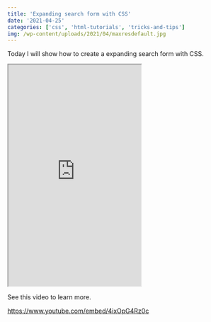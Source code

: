 ```yaml
---
title: 'Expanding search form with CSS'
date: '2021-04-25'
categories: ['css', 'html-tutorials', 'tricks-and-tips']
img: /wp-content/uploads/2021/04/maxresdefault.jpg
---
```


Today I will show how to create a expanding search form with CSS.

<iframe src="https://www.tronic247.com/trycode/?name=expanding_form&amp;embed=true" height="500" title="Expanding search form"></iframe>

See this video to learn more.

https://www.youtube.com/embed/4ixOpG4Rz0c
